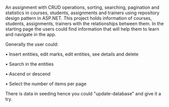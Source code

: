 An assignment with CRUD operations, sorting, searching, pagination and statistics in courses, students, assignments and trainers using repository design pattern in ASP.NET.  This project holds information of courses, students, assignments, trainers with the relationships between them. In the starting page the users could find information that will help them to learn and navigate in the app.

Generally the user could:

•	Insert entities, edit marks, edit entities, see details and delete

•	Search in the entities

•	Ascend or descend

•	Select the number of items per page

There is data in seeding hence you could "update-database" and give it a try.
